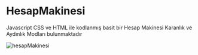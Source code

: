 # HesapMakinesi
Javascript CSS ve HTML ile kodlanmış basit bir Hesap Makinesi Karanlık ve Aydınlık Modları bulunmaktadır

![hesapMakinesi](https://user-images.githubusercontent.com/107503923/179129941-5f7c11ee-3534-426c-a9bd-08f82aa999a5.png)
